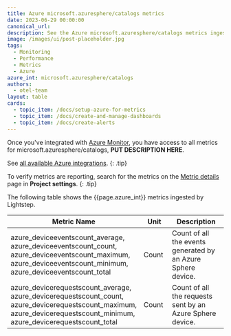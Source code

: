 ```yaml
---
title: Azure microsoft.azuresphere/catalogs metrics
date: 2023-06-29 00:00:00
canonical_url:
description: See the Azure microsoft.azuresphere/catalogs metrics ingested by Lightstep Observability
image: /images/ui/post-placeholder.jpg
tags:
  - Monitoring
  - Performance
  - Metrics
  - Azure
azure_int: microsoft.azuresphere/catalogs
authors:
  - otel-team
layout: table
cards:
  - topic_item: /docs/setup-azure-for-metrics
  - topic_item: /docs/create-and-manage-dashboards
  - topic_item: /docs/create-alerts
---
```

Once you've integrated with [Azure Monitor](/docs/setup-azure-for-metrics), you have access to all metrics for microsoft.azuresphere/catalogs, **PUT DESCRIPTION HERE**. 

See [all available Azure integrations](/docs/azure-metrics).
{: .tip}

To verify metrics are reporting, search for the metrics on the [Metric details](/docs/manage-metric-details) page in **Project settings**.
{: .tip}

The following table shows the {{page.azure_int}} metrics ingested by Lightstep.
<table class="table-aws">
<colgroup><col span="1" style="width: 35%;" /><col span="1" style="width: 15%;" /><col span="1" style="width: 35%;" /></colgroup>
  <thead>
    <th>Metric Name</th>
    <th>Unit</th>
    <th>Description</th>
  </thead>
  <tr>
    <td>azure_deviceeventscount_average, azure_deviceeventscount_count, azure_deviceeventscount_maximum, azure_deviceeventscount_minimum, azure_deviceeventscount_total</td>
    <td>Count</td>
    <td>Count of all the events generated by an Azure Sphere device.</td>
  </tr>
  <tr>
    <td>azure_devicerequestscount_average, azure_devicerequestscount_count, azure_devicerequestscount_maximum, azure_devicerequestscount_minimum, azure_devicerequestscount_total</td>
    <td>Count</td>
    <td>Count of all the requests sent by an Azure Sphere device.</td>
  </tr>
</table>
